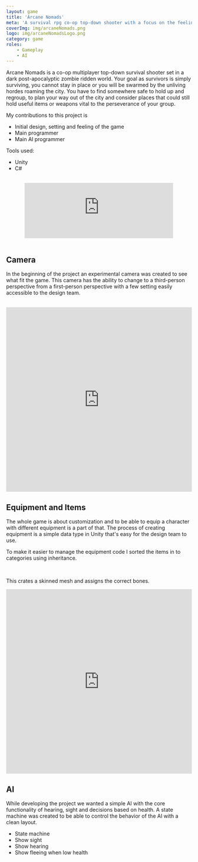 ```yaml
---
layout: game
title: 'Arcane Nomads'
meta: 'A survival rpg co-op top-down shooter with a focus on the feeling of ownership. One of the main features of the game is the ability to upgrade pretty much everything to make it feel like the player has created the game and tactics.'
coverImg: img/arcaneNomads.png
logo: img/arcaneNomadsLogo.png
category: game
roles:
    - Gameplay
    - AI
---
```


Arcane Nomads is a co-op multiplayer top-down survival shooter set in a dark post-apocalyptic zombie ridden world. Your goal as survivors is simply surviving, you cannot stay in place or you will be swarmed by the unliving hordes roaming the city. You have to find somewhere safe to hold up and regroup, to plan your way out of the city and consider places that could still hold useful items or weapons vital to the perseverance of your group.

My contributions to this project is
* Initial design, setting and feeling of the game
* Main programmer
* Main AI programmer

Tools used:
* Unity
* C#

<br>

<center>
<iframe width="80%" src="https://www.youtube.com/embed/MRJTUXejQXI?rel=0" frameborder="0" allow="autoplay; encrypted-media" allowfullscreen></iframe>
</center>


<br>

## Camera

In the beginning of the project an experimental camera was created to see what fit the game. This camera has the ability to change to a third-person perspective from a first-person perspective with a few setting easily accessible to the design team.

<br>

<iframe src="https://pastebin.com/embed_iframe/8rNXrye6" style="border:none;width:100%; height:500px"></iframe>


<br>

## Equipment and Items

The whole game is about customization and to be able to equip a character with different equipment is a part of that. The process of creating equipment is a simple data type in Unity that's easy for the design team to use.

To make it easier to manage the equipment code I sorted the items in to categories using inheritance.

<br>

This crates a skinned mesh and assigns the correct bones.

<iframe src="https://pastebin.com/embed_iframe/8hBdEvac" style="border:none;width:100%; height:500px;"></iframe>

## AI

While developing the project we wanted a simple AI with the core functionality of hearing, sight and decisions based on health. A state machine was created to be able to control the behavior of the AI with a clean layout.

* State machine
* Show sight
* Show hearing
* Show fleeing when low health